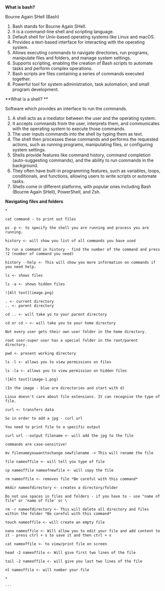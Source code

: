 **What is bash?**

Bourne Again SHell (Bash)

1) Bash stands for Bourne Again SHell.
2) It is a command-line shell and scripting language.
3) Default shell for Unix-based operating systems like Linux and macOS.
4) Provides a text-based interface for interacting with the operating system.
5) Allows executing commands to navigate directories, run programs, manipulate files and folders, and manage system settings.
6) Supports scripting, enabling the creation of Bash scripts to automate tasks and perform complex operations.
7) Bash scripts are files containing a series of commands executed together.
8) Powerful tool for system administration, task automation, and small program development.

**What is a shell? **

Software which provides an interface to run the commands.

1) A shell acts as a mediator between the user and the operating system.
2) It accepts commands from the user, interprets them, and communicates with the operating system to execute those commands.
3) The user inputs commands into the shell by typing them as text.
4) The shell then processes these commands and performs the requested actions, such as running programs, manipulating files, or configuring system settings.
5) Shells provide features like command history, command completion (auto-suggesting commands), and the ability to run commands in the background.
6) They often have built-in programming features, such as variables, loops, conditionals, and functions, allowing users to write scripts or automate tasks.
7) Shells come in different platforms, with popular ones including Bash (Bourne Again SHell), PowerShell, and Zsh.



**Navigating files and folders**

````
*

cat command - to print out files 

ps -p <- to specify the shell you are running and process you are running.

history <- will show you list of all commands you have used

To run a command in history - find the number of the command and press !2 (number of command you need)

history --help <- This will show you more information on commands if you need help.

ls <- shows files

ls -a <- shows hidden files

![Alt text](image.png)

. <- current directory
.. <- parent directory

cd .. <- will take yo to your parent directory

cd or cd ~ <- will take you to your home directory

Not every user gets their own user folder in the home directory.

root user-super user has a special folder in the root/parent directory.

pwd <- present working directory

ls -l <- allows you to view permissions on files

ls -la <- allows you to view permission on hidden files

![Alt text](image-1.png)

(In the image - blue are directories and start with d)

Linux doesn't care about file extensions. It can recognise the type of file.

curl <- transfers data 

So in order to add a jpg - curl url

You need to print file to a specific output

curl url --output filename <- will add the jpg to the file

commands are case-sensitive!

mv filenameyouwanttochange newfilename -< This will rename the file

file nameoffile <- will tell you type of file

cp nameoffile nameofnewfile <- will copy the file

rm nameoffile <- removes file *Be careful with this command*

mkdir nameofdirectory <- creates a directory/folder

Do not use spaces in files and folders - if you have to - use "name of file" or 'name of file' or \

rm -r nameofdirectory <- This will delete all directory and files within the folder *Be careful with this command*

touch nameoffile <- will create an empty file

nano nameoffile <- Will allow you to edit your file and add content to it - press ctrl + s to save it and then ctrl + x

cat nameoffile <- to view/print file on screen

head -2 nameoffile <- Will give first two lines of the file

tail -2 nameoffile <- will give you last two lines of the file

nl nameoffile <- will number your file

*

```


